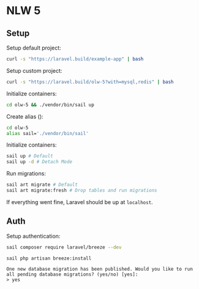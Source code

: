 # NLW 5

## Setup

Setup default project:
```bash
curl -s "https://laravel.build/example-app" | bash
```

Setup custom project:
```bash
curl -s "https://laravel.build/olw-5?with=mysql,redis" | bash
```

Initialize containers:
```bash
cd olw-5 && ./vendor/bin/sail up
```

Create alias ():
```bash
cd olw-5
alias sail='./vendor/bin/sail'
```

Initialize containers:
```bash
sail up # Default
sail up -d # Detach Mode
```

Run migrations:
```bash
sail art migrate # Default
sail art migrate:fresh # Drop tables and run migrations
```

If everything went fine, Laravel should be up at ```localhost```.

## Auth

Setup authentication:
```bash
sail composer require laravel/breeze --dev
```

```bash
sail php artisan breeze:install
```

```
One new database migration has been published. Would you like to run all pending database migrations? (yes/no) [yes]:
> yes
```
